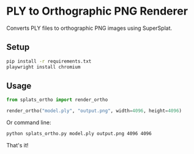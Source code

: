 # PLY to Orthographic PNG Renderer

Converts PLY files to orthographic PNG images using SuperSplat.

## Setup

```bash
pip install -r requirements.txt
playwright install chromium
```

## Usage

```python
from splats_ortho import render_ortho

render_ortho("model.ply", "output.png", width=4096, height=4096)
```

Or command line:
```bash
python splats_ortho.py model.ply output.png 4096 4096
```

That's it!

